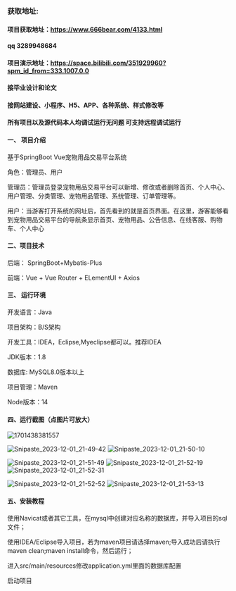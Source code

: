 ### 获取地址:
#### 项目获取地址：https://www.666bear.com/4133.html
#### qq 3289948684
#### 项目演示地址：https://space.bilibili.com/351929960?spm_id_from=333.1007.0.0
#### 接毕业设计和论文
#### 接网站建设、小程序、H5、APP、各种系统、样式修改等

#### 所有项目以及源代码本人均调试运行无问题 可支持远程调试运行

#### 一、 项目介绍
基于SpringBoot Vue宠物用品交易平台系统

角色：管理员、用户

管理员：管理员登录宠物用品交易平台可以新增、修改或者删除首页、个人中心、用户管理、分类管理、宠物用品管理、系统管理、订单管理等。

用户：当游客打开系统的网址后，首先看到的就是首页界面。在这里，游客能够看到宠物用品交易平台的导航条显示首页、宠物用品、公告信息、在线客服、购物车、个人中心
#### 二、项目技术
后端： SpringBoot+Mybatis-Plus

前端：Vue + Vue Router + ELementUI + Axios

#### 三、 运行环境
开发语言：Java

项目架构：B/S架构

开发工具：IDEA，Eclipse,Myeclipse都可以。推荐IDEA

JDK版本：1.8

数据库: MySQL8.0版本以上

项目管理：Maven

Node版本：14
#### 四、运行截图（点图片可放大）
![1701438381557](https://github.com/666bears/petmall/assets/143094776/4445c9db-12cf-4af0-993b-b036a956674c)


![Snipaste_2023-12-01_21-49-42](https://github.com/666bears/petmall/assets/143094776/03e9c64a-da8f-42d7-90b0-ba6a08bfd328)
![Snipaste_2023-12-01_21-50-10](https://github.com/666bears/petmall/assets/143094776/35bab5df-19f5-4985-a60e-75be29abf849)

![Snipaste_2023-12-01_21-51-49](https://github.com/666bears/petmall/assets/143094776/95ae5f1a-1c29-4e87-9bea-5528ae0ec9b0)
![Snipaste_2023-12-01_21-52-19](https://github.com/666bears/petmall/assets/143094776/e33a44f5-5cff-4de8-95cb-85663f366f5f)
![Snipaste_2023-12-01_21-52-31](https://github.com/666bears/petmall/assets/143094776/7d632640-1444-4879-869a-1fbdaff60ba8)

![Snipaste_2023-12-01_21-52-52](https://github.com/666bears/petmall/assets/143094776/770cf433-ac73-4c53-8995-371d7515c70f)
![Snipaste_2023-12-01_21-53-13](https://github.com/666bears/petmall/assets/143094776/91a9f4bb-1309-4851-91ac-1381b8b374f1)

#### 五、安装教程
使用Navicat或者其它工具，在mysql中创建对应名称的数据库，并导入项目的sql文件；

使用IDEA/Eclipse导入项目，若为maven项目请选择maven;导入成功后请执行maven clean;maven install命令，然后运行；

进入src/main/resources修改application.yml里面的数据库配置

启动项目





